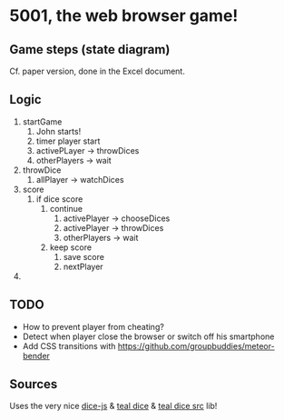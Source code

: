 # 5001, the web browser game!

## Game steps (state diagram)

Cf. paper version, done in the Excel document.

## Logic

1. startGame
    1. John starts!
    2. timer player start
    3. activePLayer -> throwDices
    4. otherPlayers -> wait
2. throwDice
    1. allPlayer -> watchDices
3. score
    1. if dice score
        1. continue
            1. activePlayer -> chooseDices
            2. activePlayer -> throwDices
            3. otherPlayers -> wait
        2. keep score
            1. save score
            2. nextPlayer
4.

## TODO

- How to prevent player from cheating?
- Detect when player close the browser or switch off his smartphone
- Add CSS transitions with https://github.com/groupbuddies/meteor-bender


## Sources

Uses the very nice [dice-js](https://github.com/jhamlet/dice-js) & [teal dice](http://a.teall.info/dice/) & [teal dice src](https://github.com/emanchado/3d-die-roller) lib!
